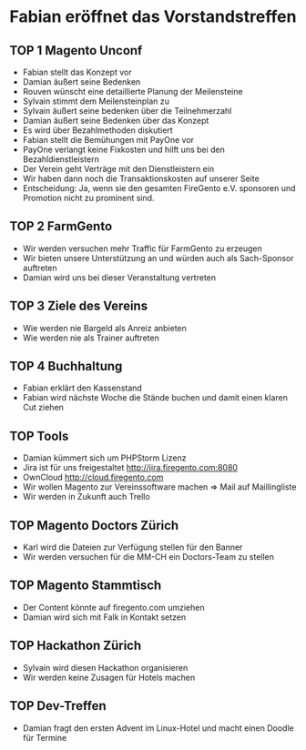
Fabian eröffnet das Vorstandstreffen
===========================

TOP 1 Magento Unconf
---------------------------
- Fabian stellt das Konzept vor
- Damian äußert seine Bedenken
- Rouven wünscht eine detaillierte Planung der Meilensteine
- Sylvain stimmt dem Meilensteinplan zu
- Sylvain äußert seine bedenken über die Teilnehmerzahl
- Damian äußert seine Bedenken über das Konzept
- Es wird über Bezahlmethoden diskutiert
- Fabian stellt die Bemühungen mit PayOne vor
- PayOne verlangt keine Fixkosten und hilft uns bei den Bezahldienstleistern
- Der Verein geht Verträge mit den Dienstleistern ein
- Wir haben dann noch die Transaktionskosten auf unserer Seite
- Entscheidung: Ja, wenn sie den gesamten FireGento e.V. sponsoren und Promotion nicht zu prominent sind.


TOP 2 FarmGento
--------------------
- Wir werden versuchen mehr Traffic für FarmGento zu erzeugen
- Wir bieten unsere Unterstützung an und würden auch als Sach-Sponsor auftreten
- Damian wird uns bei dieser Veranstaltung vertreten

TOP 3 Ziele des Vereins
----------------------------
- Wie werden nie Bargeld als Anreiz anbieten
- Wie werden nie als Trainer auftreten

TOP 4 Buchhaltung
-----------------------
- Fabian erklärt den Kassenstand
- Fabian wird nächste Woche die Stände buchen und damit einen klaren Cut ziehen

TOP Tools
------------
- Damian kümmert sich um PHPStorm Lizenz
- Jira ist für uns freigestaltet http://jira.firegento.com:8080
- OwnCloud http://cloud.firegento.com
- Wir wollen Magento zur Vereinssoftware machen => Mail auf Maillingliste
- Wir werden in Zukunft auch Trello

TOP Magento Doctors Zürich
----------------------------------
- Karl wird die Dateien zur Verfügung stellen für den Banner
- Wir werden versuchen für die MM-CH ein Doctors-Team zu stellen

TOP Magento Stammtisch
-------------------------------
- Der Content könnte auf firegento.com umziehen
- Damian wird sich mit Falk in Kontakt setzen

TOP Hackathon Zürich
--------------------------
- Sylvain wird diesen Hackathon organisieren
- Wir werden keine Zusagen für Hotels machen

TOP Dev-Treffen
-------------------
- Damian fragt den ersten Advent im Linux-Hotel und macht einen Doodle für Termine
